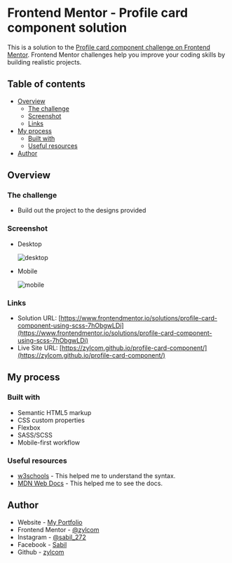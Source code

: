 # Frontend Mentor - Profile card component solution

This is a solution to the [Profile card component challenge on Frontend Mentor](https://www.frontendmentor.io/challenges/profile-card-component-cfArpWshJ). Frontend Mentor challenges help you improve your coding skills by building realistic projects.

## Table of contents

- [Overview](#overview)
  - [The challenge](#the-challenge)
  - [Screenshot](#screenshot)
  - [Links](#links)
- [My process](#my-process)
  - [Built with](#built-with)
  - [Useful resources](#useful-resources)
- [Author](#author)

## Overview

### The challenge

- Build out the project to the designs provided

### Screenshot

- Desktop

  ![desktop](https://user-images.githubusercontent.com/67725925/138810662-ddddc569-f806-433b-97fa-1c68eb43bb00.png)

- Mobile

  ![mobile](https://user-images.githubusercontent.com/67725925/138810765-b12212f6-bc1f-4c28-93af-e4653bb28259.png)

### Links

- Solution URL: [https://www.frontendmentor.io/solutions/profile-card-component-using-scss-7hObgwLDi](https://www.frontendmentor.io/solutions/profile-card-component-using-scss-7hObgwLDi)
- Live Site URL: [https://zylcom.github.io/profile-card-component/](https://zylcom.github.io/profile-card-component/)

## My process

### Built with

- Semantic HTML5 markup
- CSS custom properties
- Flexbox
- SASS/SCSS
- Mobile-first workflow

### Useful resources

- [w3schools](https://www.w3schools.com) - This helped me to understand the syntax.
- [MDN Web Docs](https://developer.mozilla.org) - This helped me to see the docs.

## Author

- Website - [My Portfolio](https://zylcom.github.io/)
- Frontend Mentor - [@zylcom](https://www.frontendmentor.io/profile/zylcom)
- Instagram - [@sabil_272](https://instagram.com/sabil_272)
- Facebook - [Sabil](https://www.facebook.com/sabilillah272)
- Github - [zylcom](https://github.com/zylcom)
